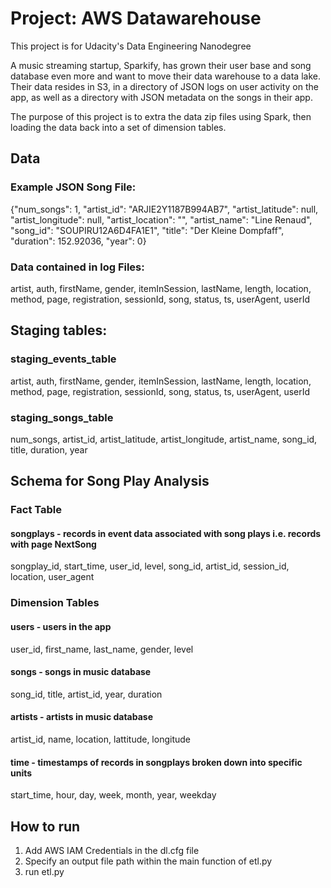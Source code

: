 # Project: AWS Datawarehouse

This project is for Udacity's Data Engineering Nanodegree

A music streaming startup, Sparkify, has grown their user base and song database even more and want to move their data warehouse to a data lake. Their data resides in S3, in a directory of JSON logs on user activity on the app, as well as a directory with JSON metadata on the songs in their app.

The purpose of this project is to extra the data zip files using Spark, then loading the data back into a set of dimension tables.


## Data

### Example JSON Song File:
{"num_songs": 1, "artist_id": "ARJIE2Y1187B994AB7", "artist_latitude": null, "artist_longitude": null, "artist_location": "", "artist_name": "Line Renaud", "song_id": "SOUPIRU12A6D4FA1E1", "title": "Der Kleine Dompfaff", "duration": 152.92036, "year": 0}

### Data contained in log Files:
artist, auth, firstName, gender, itemInSession, lastName, length, location, method, page, registration, sessionId, song, status, ts, userAgent, userId

## Staging tables:

### staging_events_table
artist, auth, firstName, gender, itemInSession, lastName, length, location, method, page, registration, sessionId, song, status, ts, userAgent, userId

### staging_songs_table
num_songs, artist_id, artist_latitude, artist_longitude, artist_name, song_id, title, duration, year



## Schema for Song Play Analysis

### Fact Table
#### songplays - records in event data associated with song plays i.e. records with page NextSong
songplay_id, start_time, user_id, level, song_id, artist_id, session_id, location, user_agent

### Dimension Tables
#### users - users in the app
user_id, first_name, last_name, gender, level

#### songs - songs in music database
song_id, title, artist_id, year, duration

#### artists - artists in music database
artist_id, name, location, lattitude, longitude

#### time - timestamps of records in songplays broken down into specific units
start_time, hour, day, week, month, year, weekday

## How to run
1. Add AWS IAM Credentials in the dl.cfg file
2. Specify an output file path within the main function of etl.py
3. run etl.py